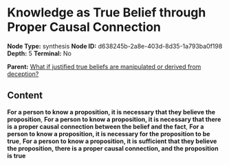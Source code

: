 # Knowledge as True Belief through Proper Causal Connection

**Node Type:** synthesis
**Node ID:** d638245b-2a8e-403d-8d35-1a793ba0f198
**Depth:** 5
**Terminal:** No

**Parent:** [What if justified true beliefs are manipulated or derived from deception?](what-if-justified-true-beliefs-are-manipulated-or-derived-from-deception-antithesis-85d88b39-f613-42bd-9840-d214035990ba.md)

## Content

**For a person to know a proposition, it is necessary that they believe the proposition**, **For a person to know a proposition, it is necessary that there is a proper causal connection between the belief and the fact**, **For a person to know a proposition, it is necessary for the proposition to be true**, **For a person to know a proposition, it is sufficient that they believe the proposition, there is a proper causal connection, and the proposition is true**
